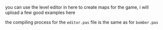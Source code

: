 you can use the level editor in here to create maps for the game, i will upload a few good examples here

the compiling process for the `editor.pas` file is the same as for `bomber.pas`